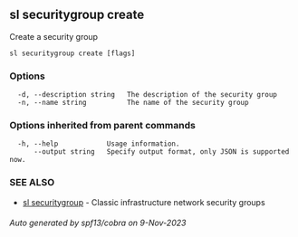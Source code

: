 ## sl securitygroup create

Create a security group

```
sl securitygroup create [flags]
```

### Options

```
  -d, --description string   The description of the security group
  -n, --name string          The name of the security group
```

### Options inherited from parent commands

```
  -h, --help            Usage information.
      --output string   Specify output format, only JSON is supported now.
```

### SEE ALSO

* [sl securitygroup](sl_securitygroup.md)	 - Classic infrastructure network security groups

###### Auto generated by spf13/cobra on 9-Nov-2023
